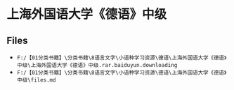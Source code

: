 # 上海外国语大学《德语》中级

## Files

- `F:/【01分类书籍】\分类书籍\8语言文字\小语种学习资源\德语\上海外国语大学《德语》中级\上海外国语大学《德语》中级.rar.baiduyun.downloading`
- `F:/【01分类书籍】\分类书籍\8语言文字\小语种学习资源\德语\上海外国语大学《德语》中级\files.md`
